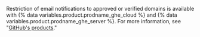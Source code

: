 Restriction of email notifications to approved or verified domains is available with {% data variables.product.prodname_ghe_cloud %} and {% data variables.product.prodname_ghe_server %}. For more information, see "[GitHub's products](/articles/githubs-products)."
